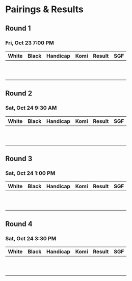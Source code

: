 # Pairings & Results

## Round 1
### Fri, Oct 23	7:00 PM

| White       			| Black       			| Handicap 					| Komi 							| Result 						| SGF 						  |
| :--------- 				| :---------- 			| :------: 					| :---: 						| :----: 						| :----: 						|
|										|									|										|										|										|                   |
|										|										|										|										|										|                   |
|										|										|										|										|										|                   |
|										|										|										|										|										|                   |
|										|										|										|										|										|                   |
|										|										|										|										|										|                   |  
|										|										|										|										|										|                   |
|										|										|										|										|										|                   |
|										|										|										|										|										|                   |
|										|										|										|										|										|                   |

## Round 2
### Sat, Oct 24	9:30 AM

| White       			| Black       			| Handicap 					| Komi 							| Result 						| SGF 						  |
| :--------- 				| :---------- 			| :------: 					| :---: 						| :----: 						| :----: 						|
|										|										|										|										|										|                   |
|										|										|										|										|										|                   |
|										|										|										|										|										|                   |
|										|										|										|										|										|                   |
|										|										|										|										|										|                   |
|										|										|										|										|										|                   |  
|										|										|										|										|										|                   |
|										|										|										|										|										|                   |
|										|										|										|										|										|                   |
|										|										|										|										|										|                   |

## Round 3
### Sat, Oct 24	1:00 PM

| White       			| Black       			| Handicap 					| Komi 							| Result 						| SGF 						  |
| :--------- 				| :---------- 			| :------: 					| :---: 						| :----: 						| :----: 						|
|										|										|										|										|										|                   |
|										|										|										|										|										|                   |
|										|										|										|										|										|                   |
|										|										|										|										|										|                   |
|										|										|										|										|										|                   |
|										|										|										|										|										|                   |  
|										|										|										|										|										|                   |
|										|										|										|										|										|                   |
|										|										|										|										|										|                   |
|										|										|										|										|										|                   |

## Round 4
### Sat, Oct 24	3:30 PM

| White       			| Black       			| Handicap 					| Komi 							| Result 						| SGF 						  |
| :--------- 				| :---------- 			| :------: 					| :---: 						| :----: 						| :----: 						|
|										|										|										|										|										|                   |
|										|										|										|										|										|                   |
|										|										|										|										|										|                   |
|										|										|										|										|										|                   |
|										|										|										|										|										|                   |
|										|										|										|										|										|                   |  
|										|										|										|										|										|                   |
|										|										|										|										|										|                   |
|										|										|										|										|										|                   |
|										|										|										|										|										|                   |


